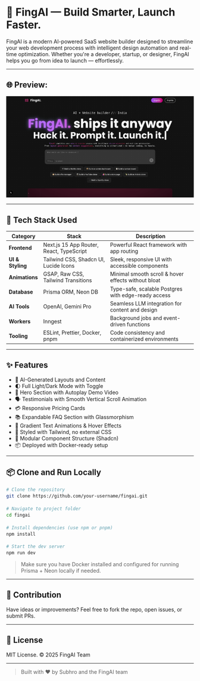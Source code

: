 # 🚀 FingAI — Build Smarter, Launch Faster.

FingAI is a modern AI-powered SaaS website builder designed to streamline your web development process with intelligent design automation and real-time optimization. Whether you're a developer, startup, or designer, FingAI helps you go from idea to launch — effortlessly.

---

## 🌐 Preview:

![Landing Page](public/newhome.png)

---

## 🧰 Tech Stack Used

| Category        | Stack                                                   | Description                                           |
|----------------|----------------------------------------------------------|-------------------------------------------------------|
| **Frontend**    | Next.js 15 App Router, React, TypeScript                | Powerful React framework with app routing            |
| **UI & Styling**| Tailwind CSS, Shadcn UI, Lucide Icons                   | Sleek, responsive UI with accessible components       |
| **Animations**  | GSAP, Raw CSS, Tailwind Transitions                     | Minimal smooth scroll & hover effects without bloat  |
| **Database**    | Prisma ORM, Neon DB                                     | Type-safe, scalable Postgres with edge-ready access  |
| **AI Tools**    | OpenAI, Gemini Pro                                      | Seamless LLM integration for content and design      |
| **Workers**     | Inngest                                                  | Background jobs and event-driven functions           |
| **Tooling**     | ESLint, Prettier, Docker, pnpm                          | Code consistency and containerized environments      |

---

## ✨ Features

- 🔮 AI-Generated Layouts and Content
- 🌓 Full Light/Dark Mode with Toggle
- 🎥 Hero Section with Autoplay Demo Video
- 🗣️ Testimonials with Smooth Vertical Scroll Animation
- 💳 Responsive Pricing Cards
- 📚 Expandable FAQ Section with Glassmorphism
- 🌈 Gradient Text Animations & Hover Effects
- 🎨 Styled with Tailwind, no external CSS
- 🧱 Modular Component Structure (Shadcn)
- 📦 Deployed with Docker-ready setup

---

## 📦 Clone and Run Locally

```bash
# Clone the repository
git clone https://github.com/your-username/fingai.git

# Navigate to project folder
cd fingai

# Install dependencies (use npm or pnpm)
npm install

# Start the dev server
npm run dev
```

> Make sure you have Docker installed and configured for running Prisma + Neon locally if needed.

---

## 🤝 Contribution

Have ideas or improvements? Feel free to fork the repo, open issues, or submit PRs.

---

## 📄 License

MIT License. © 2025 FingAI Team

---

> Built with ❤️ by Subhro and the FingAI team
